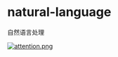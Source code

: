 # natural-language
自然语言处理





[![attention.png](https://i.postimg.cc/tTgKXYgc/attention.png)](https://postimg.cc/Z917HYpP)





